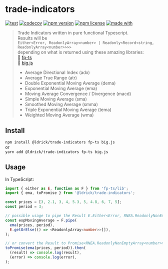 # trade-indicators

[![test](https://github.com/ldrick/trade-indicators/actions/workflows/test.yml/badge.svg)](https://github.com/ldrick/trade-indicators/actions/workflows/test.yml)
[![codecov](https://img.shields.io/codecov/c/github/ldrick/trade-indicators/main)](https://codecov.io/gh/ldrick/trade-indicators)
[![npm version](https://img.shields.io/npm/v/@ldrick/trade-indicators?color=blue)](https://www.npmjs.com/package/@ldrick/trade-indicators)
[![npm license](https://img.shields.io/npm/l/@ldrick/trade-indicators)](https://www.npmjs.com/package/@ldrick/trade-indicators)
[![made with](https://img.shields.io/github/languages/top/ldrick/trade-indicators)](https://www.typescriptlang.org/)

> Trade Indicators written in pure functional Typescript. \
> Results will be \
> `Either<Error, ReadonlyArray<number> | Readonly<Record<string, ReadonlyArray<number>>>>` \
> depending on what is returned using these amazing libraries: \
> 🚀 [fp-ts](https://github.com/gcanti/fp-ts) \
> 🌟 [big.js](https://github.com/MikeMcl/big.js/)
>
> - Average Directional Index (adx)
> - Average True Range (atr)
> - Double Exponential Moving Average (dema)
> - Exponential Moving Average (ema)
> - Moving Average Convergence / Divergence (macd)
> - Simple Moving Average (sma)
> - Smoothed Moving Average (smma)
> - Triple Exponential Moving Average (tema)
> - Weighted Moving Average (wma)

## Install

`npm install @ldrick/trade-indicators fp-ts big.js` \
or \
`yarn add @ldrick/trade-indicators fp-ts big.js`

## Usage

In TypeScript:

```typescript
import { either as E, function as F } from 'fp-ts/lib';
import { ema, toPromise } from '@ldrick/trade-indicators';

const prices = [3, 2.1, 3, 4, 5.3, 5, 4.8, 6, 7, 5];
const period = 3;

// possible usage to pipe the Result E.Either<Error, RNEA.ReadonlyNonEmptyArray<number>>
const expMovingAverage = F.pipe(
  ema(prices, period),
  E.getOrElse(() => <ReadonlyArray<number>>[]),
);

// or convert the Result to Promise<RNEA.ReadonlyNonEmptyArray<number>>
toPromise(ema(prices, period)).then(
  (result) => console.log(result),
  (error) => console.log(error),
);
```
